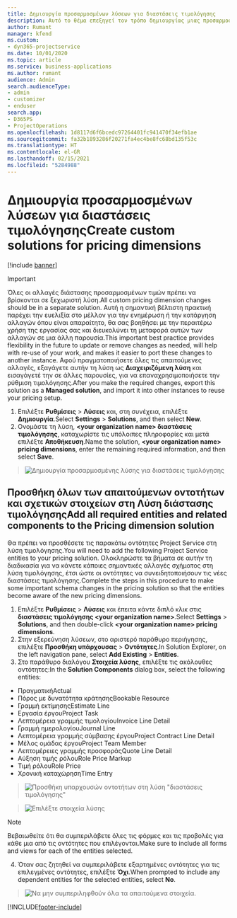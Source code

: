 ```yaml
---
title: Δημιουργία προσαρμοσμένων λύσεων για διαστάσεις τιμολόγησης
description: Αυτό το θέμα επεξηγεί τον τρόπο δημιουργίας μιας προσαρμοσμένης λύσης κατά τη δημιουργία προσαρμοσμένων διαστάσεων τιμολόγησης.
author: Rumant
manager: kfend
ms.custom:
- dyn365-projectservice
ms.date: 10/01/2020
ms.topic: article
ms.service: business-applications
ms.author: rumant
audience: Admin
search.audienceType:
- admin
- customizer
- enduser
search.app:
- D365PS
- ProjectOperations
ms.openlocfilehash: 1d8117d6f6bcedc97264401fc941470f34efb1ae
ms.sourcegitcommit: fa32b1893286f20271fa4ec4be8fc68bd135f53c
ms.translationtype: HT
ms.contentlocale: el-GR
ms.lasthandoff: 02/15/2021
ms.locfileid: "5284988"
---
```

# <a name="create-custom-solutions-for-pricing-dimensions"></a><span data-ttu-id="2c741-103">Δημιουργία προσαρμοσμένων λύσεων για διαστάσεις τιμολόγησης</span><span class="sxs-lookup"><span data-stu-id="2c741-103">Create custom solutions for pricing dimensions</span></span>

[!include [banner](../includes/psa-now-project-operations.md)]

> [!IMPORTANT]
> <span data-ttu-id="2c741-104">Όλες οι αλλαγές διάστασης προσαρμοσμένων τιμών πρέπει να βρίσκονται σε ξεχωριστή λύση.</span><span class="sxs-lookup"><span data-stu-id="2c741-104">All custom pricing dimension changes should be in a separate solution.</span></span> <span data-ttu-id="2c741-105">Αυτή η σημαντική βέλτιστη πρακτική παρέχει την ευελιξία στο μέλλον για την ενημέρωση ή την κατάργηση αλλαγών όπου είναι απαραίτητο, θα σας βοηθήσει με την περαιτέρω χρήση της εργασίας σας και διευκολύνει τη μεταφορά αυτών των αλλαγών σε μια άλλη παρουσία.</span><span class="sxs-lookup"><span data-stu-id="2c741-105">This important best practice provides flexibility in the future to update or remove changes as needed, will help with re-use of your work, and makes it easier to port these changes to another instance.</span></span> <span data-ttu-id="2c741-106">Αφού πραγματοποιήσετε όλες τις απαιτούμενες αλλαγές, εξαγάγετε αυτήν τη λύση ως **Διαχειριζόμενη λύση** και εισαγάγετέ την σε άλλες παρουσίες, για να επαναχρησιμοποιήσετε την ρύθμιση τιμολόγησης.</span><span class="sxs-lookup"><span data-stu-id="2c741-106">After you make the required changes, export this solution as a **Managed solution**, and import it into other instances to reuse your pricing setup.</span></span>

1. <span data-ttu-id="2c741-107">Επιλέξτε **Ρυθμίσεις** > **Λύσεις** και, στη συνέχεια, επιλέξτε **Δημιουργία**.</span><span class="sxs-lookup"><span data-stu-id="2c741-107">Select **Settings** > **Solutions**, and then select **New**.</span></span> 
2. <span data-ttu-id="2c741-108">Ονομάστε τη λύση, **\<your organization name> διαστάσεις τιμολόγησης**, καταχωρίστε τις υπόλοιπες πληροφορίες και μετά επιλέξτε **Αποθήκευση**.</span><span class="sxs-lookup"><span data-stu-id="2c741-108">Name the solution, **\<your organization name> pricing dimensions**, enter the remaining required information, and then select **Save**.</span></span>

> ![Δημιουργία προσαρμοσμένης λύσης για διαστάσεις τιμολόγησης](media/Creation-of-custom-pricing-dimension-solution.PNG)
  
## <a name="add-all-required-entities-and-related-components-to-the-pricing-dimension-solution"></a><span data-ttu-id="2c741-110">Προσθήκη όλων των απαιτούμενων οντοτήτων και σχετικών στοιχείων στη Λύση διάστασης τιμολόγησης</span><span class="sxs-lookup"><span data-stu-id="2c741-110">Add all required entities and related components to the Pricing dimension solution</span></span>
<span data-ttu-id="2c741-111">Θα πρέπει να προσθέσετε τις παρακάτω οντότητες Project Service στη λύση τιμολόγησης.</span><span class="sxs-lookup"><span data-stu-id="2c741-111">You will need to add the following Project Service entities to your pricing solution.</span></span> <span data-ttu-id="2c741-112">Ολοκληρώστε τα βήματα σε αυτήν τη διαδικασία για να κάνετε κάποιες σημαντικές αλλαγές σχήματος στη λύση τιμολόγησης, έτσι ώστε οι οντότητες να συνειδητοποιήσουν τις νέες διαστάσεις τιμολόγησης.</span><span class="sxs-lookup"><span data-stu-id="2c741-112">Complete the steps in this procedure to make some important schema changes in the pricing solution so that the entities become aware of the new pricing dimensions.</span></span>

1. <span data-ttu-id="2c741-113">Επιλέξτε **Ρυθμίσεις** > **Λύσεις** και έπειτα κάντε διπλό κλικ στις **διαστάσεις τιμολόγησης \<your organization name>**.</span><span class="sxs-lookup"><span data-stu-id="2c741-113">Select **Settings** > **Solutions**, and then double-click **\<your organization name> pricing dimensions**.</span></span> 
2. <span data-ttu-id="2c741-114">Στην εξερεύνηση λύσεων, στο αριστερό παράθυρο περιήγησης, επιλέξτε **Προσθήκη υπάρχουσας** > **Οντότητες**.</span><span class="sxs-lookup"><span data-stu-id="2c741-114">In Solution Explorer, on the left navigation pane, select **Add Existing** > **Entities**.</span></span>
3. <span data-ttu-id="2c741-115">Στο παράθυρο διαλόγου **Στοιχεία λύσης**, επιλέξτε τις ακόλουθες οντότητες:</span><span class="sxs-lookup"><span data-stu-id="2c741-115">In the **Solution Components** dialog box, select the following entities:</span></span>

- <span data-ttu-id="2c741-116">Πραγματική</span><span class="sxs-lookup"><span data-stu-id="2c741-116">Actual</span></span>
- <span data-ttu-id="2c741-117">Πόρος με δυνατότητα κράτησης</span><span class="sxs-lookup"><span data-stu-id="2c741-117">Bookable Resource</span></span>
- <span data-ttu-id="2c741-118">Γραμμή εκτίμησης</span><span class="sxs-lookup"><span data-stu-id="2c741-118">Estimate Line</span></span>
- <span data-ttu-id="2c741-119">Εργασία έργου</span><span class="sxs-lookup"><span data-stu-id="2c741-119">Project Task</span></span>
- <span data-ttu-id="2c741-120">Λεπτομέρεια γραμμής τιμολογίου</span><span class="sxs-lookup"><span data-stu-id="2c741-120">Invoice Line Detail</span></span>
- <span data-ttu-id="2c741-121">Γραμμή ημερολογίου</span><span class="sxs-lookup"><span data-stu-id="2c741-121">Journal Line</span></span>
- <span data-ttu-id="2c741-122">Λεπτομέρεια γραμμής σύμβασης έργου</span><span class="sxs-lookup"><span data-stu-id="2c741-122">Project Contract Line Detail</span></span>
- <span data-ttu-id="2c741-123">Μέλος ομάδας έργου</span><span class="sxs-lookup"><span data-stu-id="2c741-123">Project Team Member</span></span>
- <span data-ttu-id="2c741-124">Λεπτομέρειες γραμμής προσφοράς</span><span class="sxs-lookup"><span data-stu-id="2c741-124">Quote Line Detail</span></span>
- <span data-ttu-id="2c741-125">Αύξηση τιμής ρόλου</span><span class="sxs-lookup"><span data-stu-id="2c741-125">Role Price Markup</span></span>
- <span data-ttu-id="2c741-126">Τιμή ρόλου</span><span class="sxs-lookup"><span data-stu-id="2c741-126">Role Price</span></span> 
- <span data-ttu-id="2c741-127">Χρονική καταχώρηση</span><span class="sxs-lookup"><span data-stu-id="2c741-127">Time Entry</span></span> 

> ![Προσθήκη υπαρχουσών οντοτήτων στη λύση "διαστάσεις τιμολόγησης"](media/Existing-entities-to-PD-solution.png)

> ![Επιλέξτε στοιχεία λύσης](media/Dimension-Components.png)

> [!NOTE]
> <span data-ttu-id="2c741-130">Βεβαιωθείτε ότι θα συμπεριλάβετε όλες τις φόρμες και τις προβολές για κάθε μια από τις οντότητες που επιλέγονται.</span><span class="sxs-lookup"><span data-stu-id="2c741-130">Make sure to include all forms and views for each of the entities selected.</span></span>

4. <span data-ttu-id="2c741-131">Όταν σας ζητηθεί να συμπεριλάβετε εξαρτημένες οντότητες για τις επιλεγμένες οντότητες, επιλέξτε **Όχι**.</span><span class="sxs-lookup"><span data-stu-id="2c741-131">When prompted to include any dependent entities for the selected entities, select **No**.</span></span>

> ![Να μην συμπεριληφθούν όλα τα απαιτούμενα στοιχεία.](media/Do-not-include-required.png)




[!INCLUDE[footer-include](../includes/footer-banner.md)]